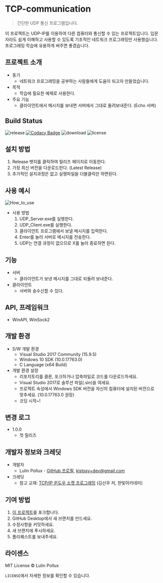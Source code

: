 # TCP-communication

> 간단한 UDP 통신 프로그램입니다.

이 프로젝트는 UDP-IP를 이용하여 다른 컴퓨터와 통신할 수 있는 프로젝트입니다. 입문자라도 쉽게 이해하고 사용할 수 있도록 기초적인 네트워크 프로그래밍만 사용했습니다. 프로그래밍 학습에 유용하게 써주면 좋겠습니다.

## 프로젝트 소개

- 동기
  - 네트워크 프로그래밍을 공부하는 사람들에게 도움이 되고자 만들었습니다.
- 목적
  - 학습에 필요한 예제로 사용한다.
- 주요 기능
  - 클라이언트에서 메시지를 보내면 서버에서 그대로 돌려보내준다. (Echo 서버)

## Build Status

![release](https://img.shields.io/github/release/Lulin-Pollux/UDP-communication.svg?style=popout-square) [![Codacy Badge](https://api.codacy.com/project/badge/Grade/0d1abe0fbdbc412cb0957478a2a0a250)](https://www.codacy.com/app/Lulin-Pollux/UDP-communication?utm_source=github.com&amp;utm_medium=referral&amp;utm_content=Lulin-Pollux/UDP-communication&amp;utm_campaign=Badge_Grade) ![download](https://img.shields.io/github/downloads/Lulin-Pollux/UDP-communication/total.svg?style=popout-square) ![license](https://img.shields.io/github/license/Lulin-Pollux/UDP-communication.svg?style=popout-square) 

## 설치 방법

1. Release 뱃지를 클릭하여 릴리즈 페이지로 이동한다.
2. 가장 최신 버전을 다운로드한다. (Latest Release)
3. 추가적인 설치과정은 없고 실행파일을 더블클릭만 하면된다.

## 사용 예시

![How_to_use](https://github.com/Lulin-Pollux/UDP-communication/blob/master/imgs/How_to_use.gif)

- 사용 방법
  1. UDP_Server.exe를 실행한다.
  2. UDP_Client.exe를 실행한다.
  3. 클라이언트 프로그램에서 보낼 메시지를 입력한다.
  4. Enter를 눌러 서버로 메시지를 전송한다.
  5. UDP는 연결 과정이 없으므로 X를 눌러 종료하면 된다.

## 기능

- 서버
  - 클라이언트가 보낸 메시지를 그대로 되돌려 보내준다.
- 클라이언트
  - 서버와 송수신할 수 있다.

## API, 프레임워크

- WinAPI, WinSock2


## 개발 환경

- S/W 개발 환경
  - Visual Studio 2017 Community (15.9.5)
  - Windows 10 SDK (10.0.17763.0)
  - C Language (x64 Build)
- 개발 환경 설정
  - 리포지토리를 클론, 포크하거나 압축파일로 코드를 다운로드하세요.
  - Visual Studio 2017로 솔루션 파일(.sln)을 여세요.
  - 프로젝트 속성에서 Windows SDK 버전을 자신의 컴퓨터에 설치된 버전으로 맞추세요. (10.0.17763.0 권장)
  - 코딩 시작~!

## 변경 로그

- 1.0.0
  - 첫 릴리즈

## 개발자 정보와 크레딧

- 개발자
  - Lulin Pollux - [GitHub 프로필](https://github.com/Lulin-Pollux), [kistssy+dev@gmail.com](mailto:kistssy+dev@gmail.com)
- 크레딧
  - 참고 교재: [TCP/IP 윈도우 소켓 프로그래밍](http://book.interpark.com/product/BookDisplay.do?_method=detail&sc.shopNo=0000400000&sc.prdNo=212916162&sc.saNo=003002001&bid1=search&bid2=product&bid3=title&bid4=001) (김선우 저, 한빛아카데미)

## 기여 방법

1. [이 프로젝트](https://github.com/Lulin-Pollux/UDP-communication)를 포크합니다.
2. GitHub Desktop에서 새 브랜치를 만드세요.
3. 수정사항을 커밋하세요.
4. 새 브랜치에 푸시하세요.
5. 풀리퀘스트를 보내주세요.

## 라이센스

MIT License © Lulin Pollux

`LICENSE`에서 자세한 정보를 확인할 수 있습니다.